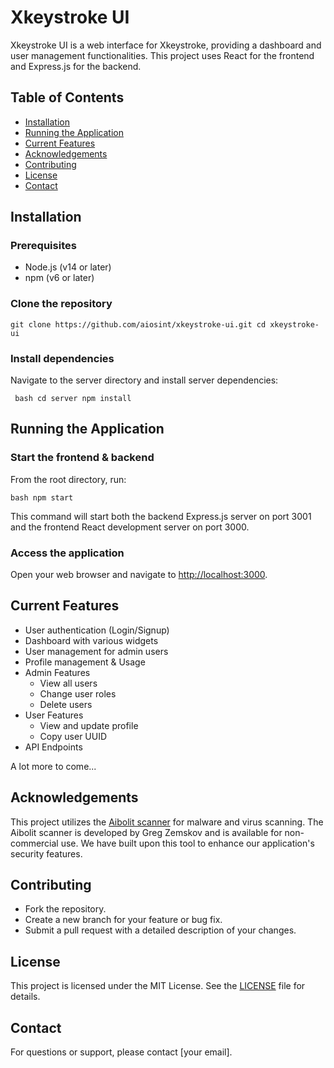 # Xkeystroke UI

Xkeystroke UI is a web interface for Xkeystroke, providing a dashboard and user management functionalities. This project uses React for the frontend and Express.js for the backend.

## Table of Contents

- [Installation](#installation)
- [Running the Application](#running-the-application)
- [Current Features](#current-features)
- [Acknowledgements](#acknowledgements)
- [Contributing](#contributing)
- [License](#license)
- [Contact](#contact)

## Installation

### Prerequisites

- Node.js (v14 or later)
- npm (v6 or later)

### Clone the repository


`
git clone https://github.com/aiosint/xkeystroke-ui.git
cd xkeystroke-ui  `



### Install dependencies

Navigate to the server directory and install server dependencies:


`  bash
cd server
npm install  `


## Running the Application

### Start the frontend & backend

From the root directory, run:

`bash
npm start`

This command will start both the backend Express.js server on port 3001 and the frontend React development server on port 3000.

### Access the application

Open your web browser and navigate to [http://localhost:3000](http://localhost:3000).

## Current Features

- User authentication (Login/Signup)
- Dashboard with various widgets
- User management for admin users
- Profile management & Usage
- Admin Features
  - View all users
  - Change user roles
  - Delete users
- User Features
  - View and update profile
  - Copy user UUID
- API Endpoints

A lot more to come...

## Acknowledgements

This project utilizes the [Aibolit scanner](https://github.com/gregzem/aibolit) for malware and virus scanning. The Aibolit scanner is developed by Greg Zemskov and is available for non-commercial use. We have built upon this tool to enhance our application's security features.

## Contributing

- Fork the repository.
- Create a new branch for your feature or bug fix.
- Submit a pull request with a detailed description of your changes.

## License

This project is licensed under the MIT License. See the [LICENSE](LICENSE) file for details.

## Contact

For questions or support, please contact [your email].

